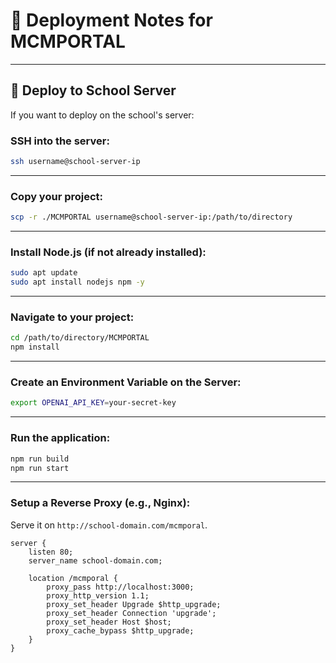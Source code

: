 # 📝 Deployment Notes for MCMPORTAL

---

## 🚀 **Deploy to School Server**

If you want to deploy on the school's server:

### SSH into the server:

```bash
ssh username@school-server-ip
```

---

### Copy your project:

```bash
scp -r ./MCMPORTAL username@school-server-ip:/path/to/directory
```

---

### Install Node.js (if not already installed):

```bash
sudo apt update
sudo apt install nodejs npm -y
```

---

### Navigate to your project:

```bash
cd /path/to/directory/MCMPORTAL
npm install
```

---

### Create an Environment Variable on the Server:

```bash
export OPENAI_API_KEY=your-secret-key
```

---

### Run the application:

```bash
npm run build
npm run start
```

---

### Setup a Reverse Proxy (e.g., Nginx):

Serve it on `http://school-domain.com/mcmporal`.

```nginx
server {
    listen 80;
    server_name school-domain.com;

    location /mcmporal {
        proxy_pass http://localhost:3000;
        proxy_http_version 1.1;
        proxy_set_header Upgrade $http_upgrade;
        proxy_set_header Connection 'upgrade';
        proxy_set_header Host $host;
        proxy_cache_bypass $http_upgrade;
    }
}
```


